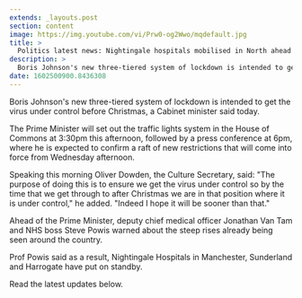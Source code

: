 ```yaml
--- 
extends: _layouts.post 
section: content 
image: https://img.youtube.com/vi/Prw0-og2Wwo/mqdefault.jpg 
title: > 
  Politics latest news: Nightingale hospitals mobilised in North ahead of expected lockdown 
description: > 
  Boris Johnson's new three-tiered system of lockdown is intended to get the virus under control before Christmas, a Cabinet minister said today.The Prime Minister will set out the traffic lights system in the House of Commons at 3:30pm this afternoon, followed by a press conference at 6pm, where he is expected to confirm a raft of new restrictions that will come into force from Wednesday afternoon.Ahead of the Prime Minister, deputy chief medical officer Jonathan Van Tam and NHS boss Steve Powis warned about the steep rises already being seen around the country.Prof Powis said as a result, Nightingale Hospitals in Manchester, Sunderland and Harrogate have put on standby.Read the latest updates below. 
date: 1602500900.8436308 
--- 
```

Boris Johnson's new three-tiered system of lockdown is intended to get the virus under control before Christmas, a Cabinet minister said today.

The Prime Minister will set out the traffic lights system in the House of Commons at 3:30pm this afternoon, followed by a press conference at 6pm, where he is expected to confirm a raft of new restrictions that will come into force from Wednesday afternoon.

Speaking this morning Oliver Dowden, the Culture Secretary, said: "The purpose of doing this is to ensure we get the virus under control so by the time that we get through to after Christmas we are in that position where it is under control," he added. "Indeed I hope it will be sooner than that."

Ahead of the Prime Minister, deputy chief medical officer Jonathan Van Tam and NHS boss Steve Powis warned about the steep rises already being seen around the country.

Prof Powis said as a result, Nightingale Hospitals in Manchester, Sunderland and Harrogate have put on standby.

Read the latest updates below.